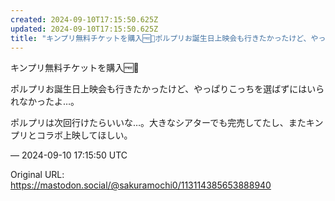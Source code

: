 ```yaml
---
created: 2024-09-10T17:15:50.625Z
updated: 2024-09-10T17:15:50.625Z
title: "キンプリ無料チケットを購入🆓🎫ポルプリお誕生日上映会も行きたかったけど、やっぱり[...]"
---
```


<p>キンプリ無料チケットを購入🆓🎫</p><p>ポルプリお誕生日上映会も行きたかったけど、やっぱりこっちを選ばずにはいられなかったよ…。</p><p>ポルプリは次回行けたらいいな…。大きなシアターでも完売してたし、またキンプリとコラボ上映してほしい。</p>

&mdash; 2024-09-10 17:15:50 UTC

Original URL: https://mastodon.social/@sakuramochi0/113114385653888940
